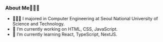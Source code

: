 ### About Me🙋🏻‍♂️

- 🧑🏻‍💻 I majored in Computer Engineering at Seoul National University of Science and Technology.
- 🔭 I’m currently working on HTML, CSS, JavaScript.
- 🌱 I’m currently learning React, TypeScript, NextJS.


<!--
**lsm-algorithmic-enjoy/lsm-algorithmic-enjoy** is a ✨ _special_ ✨ repository because its `README.md` (this file) appears on your GitHub profile.

Here are some ideas to get you started:

- 🔭 I’m currently working on HTML, CSS, Javascript
- 🌱 I’m currently learning ReactJS, Typescript, NextJS.
- 👯 I’m looking to collaborate on ...
- 🤔 I’m looking for help with ...
- 💬 Ask me about ...
- 📫 How to reach me: ...
- 😄 Pronouns: ...
- ⚡ Fun fact: ...
-->
